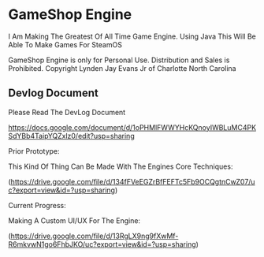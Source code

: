 # GameShop Engine

I Am Making The Greatest Of All Time Game Engine.  Using Java This Will Be Able To Make Games For SteamOS

GameShop Engine is only for Personal Use.  Distribution and Sales is Prohibited.  Copyright Lynden Jay Evans Jr of Charlotte North Carolina

## Devlog Document

Please Read The DevLog Document

https://docs.google.com/document/d/1oPHMlFWWYHcKQnoyIWBLuMC4PKSdYBb4TaipYQZxlz0/edit?usp=sharing

Prior Prototype:

This Kind Of Thing Can Be Made With The Engines Core Techniques:

(https://drive.google.com/file/d/134fFVeEGZrBfFEFTc5Fb9OCQgtnCwZ07/uc?export=view&id=?usp=sharing)

Current Progress:

Making A Custom UI/UX For The Engine:

(https://drive.google.com/file/d/13RgLX9ng9fXwMf-R6mkvwN1go6FhbJKO/uc?export=view&id=?usp=sharing)
